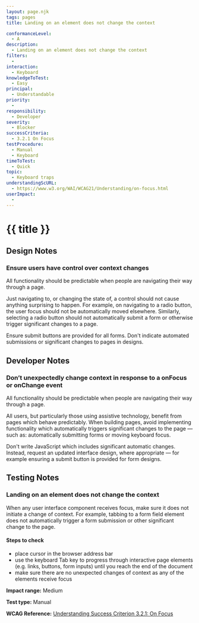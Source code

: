 ```yaml
---
layout: page.njk
tags: pages
title: Landing on an element does not change the context

conformanceLevel:
  - A
description:
  - Landing on an element does not change the context
filters:
  -
interaction:
  - Keyboard
knowledgeToTest:
  - Easy
principal:
  - Understandable
priority:
  -
responsibility:
  - Developer
severity:
  - Blocker
successCriteria:
  - 3.2.1 On Focus
testProcedure:
  - Manual
  - Keyboard
timeToTest:
  - Quick
topic:
  - Keyboard traps
understandingScURL:
  - https://www.w3.org/WAI/WCAG21/Understanding/on-focus.html
userImpact:
  -
---
```


# {{ title }}

## Design Notes

### Ensure users have control over context changes

All functionality should be predictable when people are navigating their way through a page.

Just navigating to, or changing the state of, a control should not cause anything surprising to happen. For example, on navigating to a radio button, the user focus should not be automatically moved elsewhere. Similarly, selecting a radio button should not automatically submit a form or otherwise trigger significant changes to a page.

Ensure submit buttons are provided for all forms. Don't indicate automated submissions or significant changes to pages in designs.

## Developer Notes

### Don’t unexpectedly change context in response to a onFocus or onChange event

All functionality should be predictable when people are navigating their way through a page.

All users, but particularly those using assistive technology, benefit from pages which behave predictably. When building pages, avoid implementing functionality which automatically triggers significant changes to the page — such as: automatically submitting forms or moving keyboard focus.

Don't write JavaScript which includes significant automatic changes. Instead, request an updated interface design, where appropriate  — for example ensuring a submit button is provided for form designs.

## Testing Notes

### Landing on an element does not change the context

When any user interface component receives focus, make sure it does not initiate a change of context. For example, tabbing to a form field element does not automatically trigger a form submission or other significant change to the page.

#### Steps to check

- place cursor in the browser address bar
- use the keyboard Tab key to progress through interactive page elements (e.g. links, buttons, form inputs) until you reach the end of the document
- make sure there are no unexpected changes of context as any of the elements receive focus

**Impact range:** Medium

**Test type:** Manual

**WCAG Reference:** [Understanding Success Criterion 3.2.1: On Focus](https://www.w3.org/WAI/WCAG21/Understanding/on-focus)
